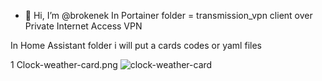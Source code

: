 - 👋 Hi, I’m @brokenek
In Portainer folder = transmission_vpn client over Private Internet Access VPN


In Home Assistant folder i will put a cards codes or yaml files 

1 Clock-weather-card.png
![clock-weather-card](https://github.com/user-attachments/assets/fb07d1e2-2353-40d2-9d38-b9a3fd354fda)
